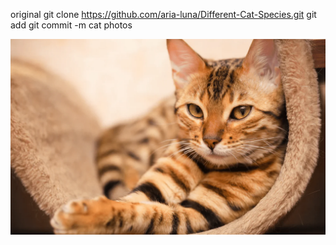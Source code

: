 original
git clone https://github.com/aria-luna/Different-Cat-Species.git
git add
git commit -m cat photos

![image alt](https://github.com/aria-luna/Different-Cat-Species/blob/main/bengal.webp?raw=true)
